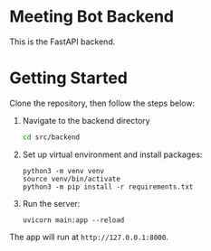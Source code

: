 # Meeting Bot Backend

This is the FastAPI backend.

# Getting Started

Clone the repository, then follow the steps below:

1. Navigate to the backend directory
   
   ```bash
   cd src/backend
   ```

2. Set up virtual environment and install packages:

    ```
    python3 -m venv venv
    source venv/bin/activate
    python3 -m pip install -r requirements.txt
    ```

3. Run the server:

    ```
    uvicorn main:app --reload
    ```

The app will run at `http://127.0.0.1:8000`.